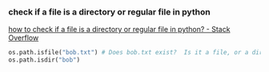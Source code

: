 ### check if a file is a directory or regular file in python


[how to check if a file is a directory or regular file in python? - Stack Overflow](https://stackoverflow.com/questions/3204782/how-to-check-if-a-file-is-a-directory-or-regular-file-in-python "how to check if a file is a directory or regular file in python? - Stack Overflow")




```python
os.path.isfile("bob.txt") # Does bob.txt exist?  Is it a file, or a directory?
os.path.isdir("bob")
```
